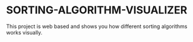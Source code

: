 # SORTING-ALGORITHM-VISUALIZER
This project is web based and shows you how different sorting algorithms works visually.
